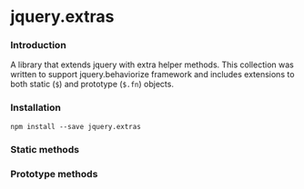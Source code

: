 # jquery.extras

### Introduction

A library that extends jquery with extra helper methods. This collection was 
written to support jquery.behaviorize framework and includes extensions to both
static (`$`) and prototype (`$.fn`) objects.

### Installation

`npm install --save jquery.extras`

### Static methods


### Prototype methods


